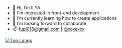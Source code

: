 - 👋 Hi, I’m ILYA
- 👀 I'm interested in front-end development
- 🌱 I’m currently learning how to create applications
- 💞️ I’m looking forward to collaborate
- 📫 fupi018@gmail.com | [@xoxexxx](https://t.me/xoxexxx)



[![Top Langs](https://github-readme-stats.vercel.app/api/top-langs/?username=xoxexxx&layout=compact&theme=dark#gh-dark-mode-only)](https://github.com/xoxexxx)



<!---
xoxexxx/xoxexxx is a ✨ special ✨ repository because its `README.md` (this file) appears on your GitHub profile.
You can click the Preview link to take a look at your changes.
--->
